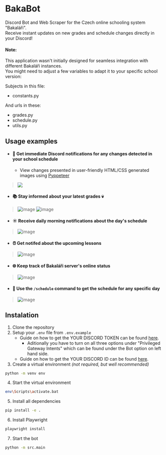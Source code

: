 # BakaBot

Discord Bot and Web Scraper for the Czech online schooling system "Bakaláři".\
Receive instant updates on new grades and schedule changes directly in your Discord!

#### Note:
This application wasn't initially designed for seamless integration with different Bakaláři instances.\
You might need to adjust a few variables to adapt it to your specific school version:

Subjects in this file:
* constants.py

And urls in these:
* grades.py
* schedule.py
* utils.py

## Usage examples

- #### 📅 Get immediate Discord notifications for any changes detected in your school schedule
  - View changes presented in user-friendly HTML/CSS generated images using [Pyppeteer](https://github.com/pyppeteer/pyppeteer)
> <img src="https://github.com/Patai5/BakaBot/assets/87543374/9202f5e7-5de2-4aa8-b2f2-22bdeba96c34">

- #### 📚 Stay informed about your latest grades 💀
> ![image](https://github.com/Patai5/BakaBot/assets/87543374/cc230f15-d44b-4742-9685-6586a61c8e07)
![image](https://github.com/Patai5/BakaBot/assets/87543374/46b49ae1-4255-461b-95a1-52c12846b883)

- #### ☀️ Receive daily morning notifications about the day's schedule
> ![image](https://github.com/Patai5/BakaBot/assets/87543374/d940eeef-87c4-4c52-a4c0-35b7c896d75c)

- #### ⏰ Get notifed about the upcoming lessons
> ![image](https://github.com/Patai5/BakaBot/assets/87543374/17414be4-ffda-4356-8e98-5205e3bd6bc9)

- #### 🌐 Keep track of Bakaláři server's online status
> ![image](https://github.com/Patai5/BakaBot/assets/87543374/30cc91a8-c21d-431e-ad66-38539ae9f640)

- #### 📆 Use the `/schedule` command to get the schedule for any specific day
> ![image](https://github.com/Patai5/BakaBot/assets/87543374/27d9e048-12fe-42c8-903d-51854008ba32)

## Instalation

1. Clone the repository
2. Setup your `.env` file from `.env.example`
   * Guide on how to get the YOUR DISCORD TOKEN can be found [here](https://www.writebots.com/discord-bot-token/).
     * Aditionally you have to turn on all three options under "Privileged Gateway Intents" which can be found under the Bot option on left hand side.
   * Guide on how to get the YOUR DISCORD ID can be found [here](https://support.discord.com/hc/en-us/articles/206346498-Where-can-I-find-my-User-Server-Message-ID).
3. Create a virtual environment *(not required, but well recommended)*
```sh
python -m venv env
```
4. Start the virtual environment
```sh
env\Scripts\activate.bat
```
5. Install all dependencies
```sh
pip install -e .
```
6. Install Playwright
```sh
playwright install
```
7. Start the bot
```sh
python -m src.main
```








